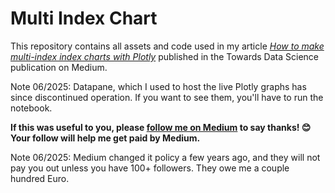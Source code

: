 # Multi Index Chart

This repository contains all assets and code used in my article *[How to make multi-index index charts with Plotly](https://medium.com/data-science/how-to-make-multi-index-index-charts-with-plotly-4d3984cd7b09)* published in the Towards Data Science publication on Medium.

Note 06/2025: Datapane, which I used to host the live Plotly graphs has since discontinued operation. If you want to see them, you'll have to run the notebook.  

**If this was useful to you, please [follow me on Medium](https://medium.com/@nkhutorni) to say thanks! 😊 
Your follow will help me get paid by Medium.**

Note 06/2025: Medium changed it policy a few years ago, and they will not pay you out unless you have 100+ followers. They owe me a couple hundred Euro.


